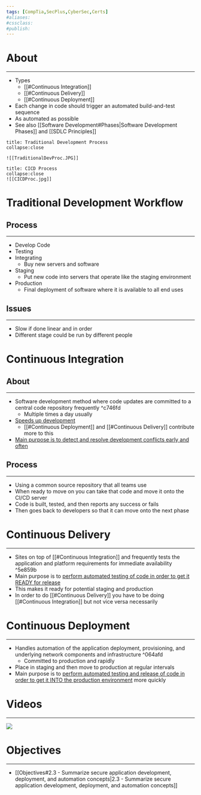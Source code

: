 ```yaml
---
tags: [CompTia,SecPlus,CyberSec,Certs]
#aliases:
#cssclass:
#publish:
---
```


# About
---
- Types
	- [[#Continuous Integration]]
	- [[#Continuous Delivery]]
	- [[#Continuous Deployment]]
- Each change in code should trigger an automated build-and-test sequence
- As automated as possible
- See also [[Software Development#Phases|Software Development Phases]] and [[SDLC Principles]]

```ad-example
title: Traditional Development Process
collapse:close

![[TraditionalDevProc.JPG]]
```

```ad-example
title: CICD Process
collapse:close
![[CICDProc.jpg]]
```

# Traditional Development Workflow

## Process
---
- Develop Code
- Testing
- Integrating
	- Buy new servers and software
- Staging
	- Put new code into servers that operate like the staging environment
- Production
	- Final deployment of software where it is available to all end uses

## Issues
---
- Slow if done linear and in order
- Different stage could be run by different people

# Continuous Integration

## About
---
- Software development method where code updates are committed to a central code repository frequently ^c746fd
	- Multiple times a day usually
- <u>Speeds up development</u>
	- [[#Continuous Deployment]] and [[#Continuous Delivery]] contribute more to this
- <u>Main purpose is to detect and resolve development conflicts early and often</u>

## Process
---
- Using a common source repository that all teams use
- When ready to move on you can take that code and move it onto the CI/CD server
- Code is built, tested, and then reports any success or fails
- Then goes back to developers so that it can move onto the next phase

# Continuous Delivery
---
- Sites on top of [[#Continuous Integration]] and frequently tests the application and platform requirements for immediate availability ^5e859b
- Main purpose is to <u>perform automated testing of code in order to get it READY for release</u>
- This makes it ready for potential staging and production
- In order to do [[#Continuous Delivery]] you have to be doing [[#Continuous Integration]] but not vice versa necessarily

# Continuous Deployment
---
- Handles automation of the application deployment, provisioning, and underlying network components and infrastructure ^064afd
	- Committed to production and rapidly
- Place in staging and then move to production at regular intervals
- Main purpose is to <u>perform automated testing and release of code in order to get it INTO the production environment</u> more quickly 

# Videos
---
![](https://www.youtube.com/watch?v=N9KbmHhesmE)



# Objectives
---
- [[Objectives#2.3 - Summarize secure application development, deployment, and automation concepts|2.3 - Summarize secure application development, deployment, and automation concepts]]